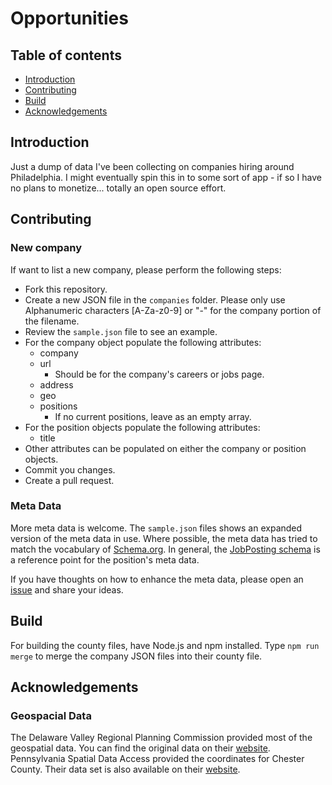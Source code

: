 # Opportunities

## Table of contents

* [Introduction](#introduction)
* [Contributing](#contributing)
* [Build](#build)
* [Acknowledgements](#acknowledgements)


## Introduction

Just a dump of data I've been collecting on companies hiring around Philadelphia.  I might eventually spin this in to some sort of app - if so I have no plans to monetize... totally an open source effort.


## Contributing

### New company
If want to list a new company, please perform the following steps:

* Fork this repository.
* Create a new JSON file in the `companies` folder. Please only use Alphanumeric characters [A-Za-z0-9] or "-" for the company portion of the filename.
* Review the `sample.json` file to see an example.
* For the company object populate the following attributes:
  * company
  * url
    * Should be for the company's careers or jobs page.
  * address
  * geo
  * positions
    * If no current positions, leave as an empty array.
* For the position objects populate the following attributes:
  * title
* Other attributes can be populated on either the company or position objects.
* Commit you changes.
* Create a pull request.


### Meta Data
More meta data is welcome. The `sample.json` files shows an expanded version of the meta data in use. Where possible, the meta data has tried to match the vocabulary of [Schema.org](http://schema.org/). In general, the [JobPosting schema](https://schema.org/JobPosting) is a reference point for the position's meta data.

If you have thoughts on how to enhance the meta data, please open an [issue](https://github.com/mcelaney/opportunities/issues) and share your ideas.


## Build

For building the county files, have Node.js and npm installed. Type `npm run merge` to merge the company JSON files into their county file.


## Acknowledgements

### Geospacial Data

The Delaware Valley Regional Planning Commission provided most of the geospatial data. You can find the original data on their [website](http://www.dvrpc.org/Mapping/data.htm). Pennsylvania Spatial Data Access provided the coordinates for Chester County. Their data set is also available on their [website](http://www.pasda.psu.edu/uci/MetadataDisplay.aspx?entry=PASDA&file=PaCounty2015_01.xml&dataset=24).
